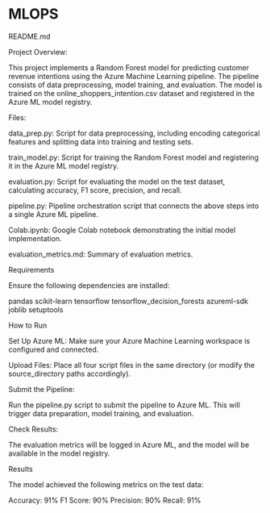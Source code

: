 # MLOPS
README.md

Project Overview:

This project implements a Random Forest model for predicting customer revenue intentions using the Azure Machine Learning pipeline. The pipeline consists of data preprocessing, model training, and evaluation. The model is trained on the online_shoppers_intention.csv dataset and registered in the Azure ML model registry.

Files:

data_prep.py: Script for data preprocessing, including encoding categorical features and splitting data into training and testing sets.

train_model.py: Script for training the Random Forest model and registering it in the Azure ML model registry.

evaluation.py: Script for evaluating the model on the test dataset, calculating accuracy, F1 score, precision, and recall.

pipeline.py: Pipeline orchestration script that connects the above steps into a single Azure ML pipeline.

Colab.ipynb: Google Colab notebook demonstrating the initial model implementation.

evaluation_metrics.md: Summary of evaluation metrics.

Requirements

Ensure the following dependencies are installed:

pandas
scikit-learn
tensorflow
tensorflow_decision_forests
azureml-sdk
joblib
setuptools


How to Run

Set Up Azure ML: Make sure your Azure Machine Learning workspace is configured and connected.

Upload Files: Place all four script files in the same directory (or modify the source_directory paths accordingly).

Submit the Pipeline:

Run the pipeline.py script to submit the pipeline to Azure ML. This will trigger data preparation, model training, and evaluation.

Check Results: 

The evaluation metrics will be logged in Azure ML, and the model will be available in the model registry.

Results

The model achieved the following metrics on the test data:

Accuracy: 91%
F1 Score: 90%
Precision: 90%
Recall: 91%

